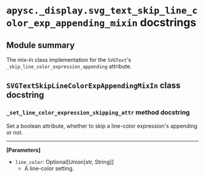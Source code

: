 # `apysc._display.svg_text_skip_line_color_exp_appending_mixin` docstrings

## Module summary

The mix-in class implementation for the `SVGText`'s `_skip_line_color_expression_appending` attribute.

## `SVGTextSkipLineColorExpAppendingMixIn` class docstring

### `_set_line_color_expression_skipping_attr` method docstring

Set a boolean attribute, whether to skip a line-color expression's appending or not.<hr>

**[Parameters]**

- `line_color`: Optional[Union[str, String]]
  - A line-color setting.